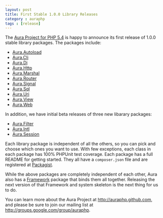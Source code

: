 ```yaml
---
layout: post
title: First Stable 1.0.0 Library Releases
category : auraphp
tags : [release]
---
```


The [Aura Project for PHP 5.4](http://auraphp.github.com) is happy to announce
its first release of 1.0.0 stable library packages. The packages include:

- [Aura.Autoload](https://github.com/auraphp/Aura.Autoload)
- [Aura.Cli](https://github.com/auraphp/Aura.Cli)
- [Aura.Di](https://github.com/auraphp/Aura.Di)
- [Aura.Http](https://github.com/auraphp/Aura.Http)
- [Aura.Marshal](https://github.com/auraphp/Aura.Marshal)
- [Aura.Router](https://github.com/auraphp/Aura.Router)
- [Aura.Signal](https://github.com/auraphp/Aura.Signal)
- [Aura.Sql](https://github.com/auraphp/Aura.Sql)
- [Aura.Uri](https://github.com/auraphp/Aura.Uri)
- [Aura.View](https://github.com/auraphp/Aura.View)
- [Aura.Web](https://github.com/auraphp/Aura.Web)

In addition, we have initial beta releases of three new libarary packages:

- [Aura.Filter](https://github.com/auraphp/Aura.Filter)
- [Aura.Intl](https://github.com/auraphp/Aura.Intl)
- [Aura.Session](https://github.com/auraphp/Aura.Session)

Each library package is independent of all the others, so you can pick and
choose which ones you want to use. With few exceptions, each class in each
package has 100% PHPUnit test coverage. Each package has a full README for
getting started. They all have a `composer.json` file and are registered at
[Packagist](https://packagist.org/search/?q=aura).

While the above packages are completely independent of each other, Aura also
has a [Framework](https://github.com/auraphp/Aura.Framework) package that
binds them all together. Releasing the next version of that Framework and
system skeleton is the next thing for us to do.

You can learn more about the Aura Project at <http://auraphp.github.com>, and
please be sure to join our mailing list at
<http://groups.google.com/group/auraphp>.
